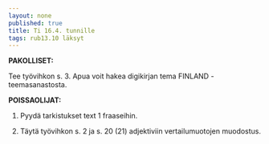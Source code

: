 ```yaml
---
layout: none
published: true
title: Ti 16.4. tunnille
tags: rub13.10 läksyt
---
```

**PAKOLLISET:**

Tee työvihkon s. 3. Apua voit hakea digikirjan tema FINLAND -teemasanastosta.

**POISSAOLIJAT:**

1. Pyydä tarkistukset text 1 fraaseihin.

2. Täytä työvihkon s. 2 ja s. 20 (21) adjektiviin vertailumuotojen muodostus.
